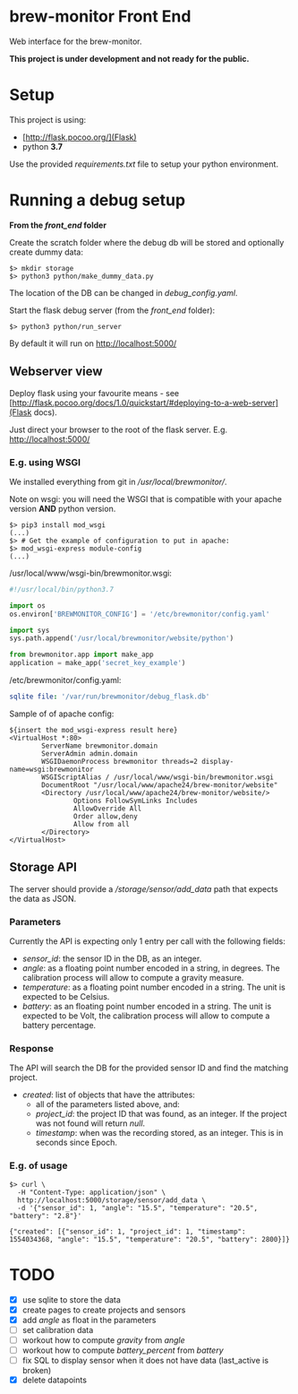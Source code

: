 # brew-monitor Front End
Web interface for the brew-monitor.

**This project is under development and not ready for the public.**

# Setup

This project is using:
 
- [http://flask.pocoo.org/](Flask)
- python **3.7**

Use the provided _requirements.txt_ file to setup your python environment.

# Running a debug setup

**From the _front_end_ folder**

Create the scratch folder where the debug db will be stored and optionally create dummy data:
```
$> mkdir storage
$> python3 python/make_dummy_data.py
```

The location of the DB can be changed in _debug_config.yaml_.

Start the flask debug server (from the _front_end_ folder):
```
$> python3 python/run_server
```

By default it will run on [http://localhost:5000/]()

## Webserver view

Deploy flask using your favourite means - see [http://flask.pocoo.org/docs/1.0/quickstart/#deploying-to-a-web-server](Flask docs). 

Just direct your browser to the root of the flask server. E.g. [http://localhost:5000/]()

### E.g. using WSGI ###

We installed everything from git in _/usr/local/brewmonitor/_.

Note on wsgi: you will need the WSGI that is compatible with your apache version **AND** python version.

```
$> pip3 install mod_wsgi
(...)
$> # Get the example of configuration to put in apache:
$> mod_wsgi-express module-config
(...)
```

/usr/local/www/wsgi-bin/brewmonitor.wsgi:
```python
#!/usr/local/bin/python3.7

import os
os.environ['BREWMONITOR_CONFIG'] = '/etc/brewmonitor/config.yaml'

import sys
sys.path.append('/usr/local/brewmonitor/website/python')

from brewmonitor.app import make_app
application = make_app('secret_key_example')
```

/etc/brewmonitor/config.yaml:
```yaml
sqlite file: '/var/run/brewmonitor/debug_flask.db'
```

Sample of of apache config:
```
${insert the mod_wsgi-express result here}
<VirtualHost *:80>
        ServerName brewmonitor.domain
        ServerAdmin admin.domain
        WSGIDaemonProcess brewmonitor threads=2 display-name=wsgi:brewmonitor
        WSGIScriptAlias / /usr/local/www/wsgi-bin/brewmonitor.wsgi
        DocumentRoot "/usr/local/www/apache24/brew-monitor/website"
        <Directory /usr/local/www/apache24/brew-monitor/website/>
                Options FollowSymLinks Includes
                AllowOverride All
                Order allow,deny
                Allow from all
        </Directory>
</VirtualHost>
```


## Storage API

The server should provide a _/storage/sensor/add_data_ path that expects the data as JSON.

### Parameters

Currently the API is expecting only 1 entry per call with the following fields:

* _sensor_id_: the sensor ID in the DB, as an integer.
* _angle_: as a floating point number encoded in a string, in degrees. The calibration process will allow to compute a gravity measure.
* _temperature_: as a floating point number encoded in a string. The unit is expected to be Celsius.
* _battery_: as an floating point number encoded in a string. The unit is expected to be Volt, the calibration process will allow to compute a battery percentage.

### Response

The API will search the DB for the provided sensor ID and find the matching project.

* _created_: list of objects that have the attributes:
    * all of the parameters listed above, and:
    * _project_id_: the project ID that was found, as an integer. If the project was not found will return _null_.
    * _timestamp_: when was the recording stored, as an integer. This is in seconds since Epoch.

### E.g. of usage

```
$> curl \
  -H "Content-Type: application/json" \
  http://localhost:5000/storage/sensor/add_data \
  -d '{"sensor_id": 1, "angle": "15.5", "temperature": "20.5", "battery": "2.8"}'

{"created": [{"sensor_id": 1, "project_id": 1, "timestamp": 1554034368, "angle": "15.5", "temperature": "20.5", "battery": 2800}]}
```

# TODO

- [x] use sqlite to store the data
- [x] create pages to create projects and sensors
- [x] add _angle_ as float in the parameters
- [ ] set calibration data
- [ ] workout how to compute _gravity_ from _angle_
- [ ] workout how to compute _battery_percent_ from _battery_
- [ ] fix SQL to display sensor when it does not have data (last_active is broken)
- [x] delete datapoints
